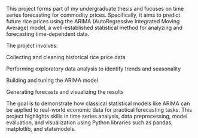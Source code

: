 This project forms part of my undergraduate thesis and focuses on time series forecasting for commodity prices. Specifically, it aims to predict future rice prices using the ARIMA (AutoRegressive Integrated Moving Average) model, a well-established statistical method for analyzing and forecasting time-dependent data.

The project involves:

Collecting and cleaning historical rice price data

Performing exploratory data analysis to identify trends and seasonality

Building and tuning the ARIMA model

Generating forecasts and visualizing the results

The goal is to demonstrate how classical statistical models like ARIMA can be applied to real-world economic data for practical forecasting tasks. This project highlights skills in time series analysis, data preprocessing, model evaluation, and visualization using Python libraries such as pandas, matplotlib, and statsmodels.

